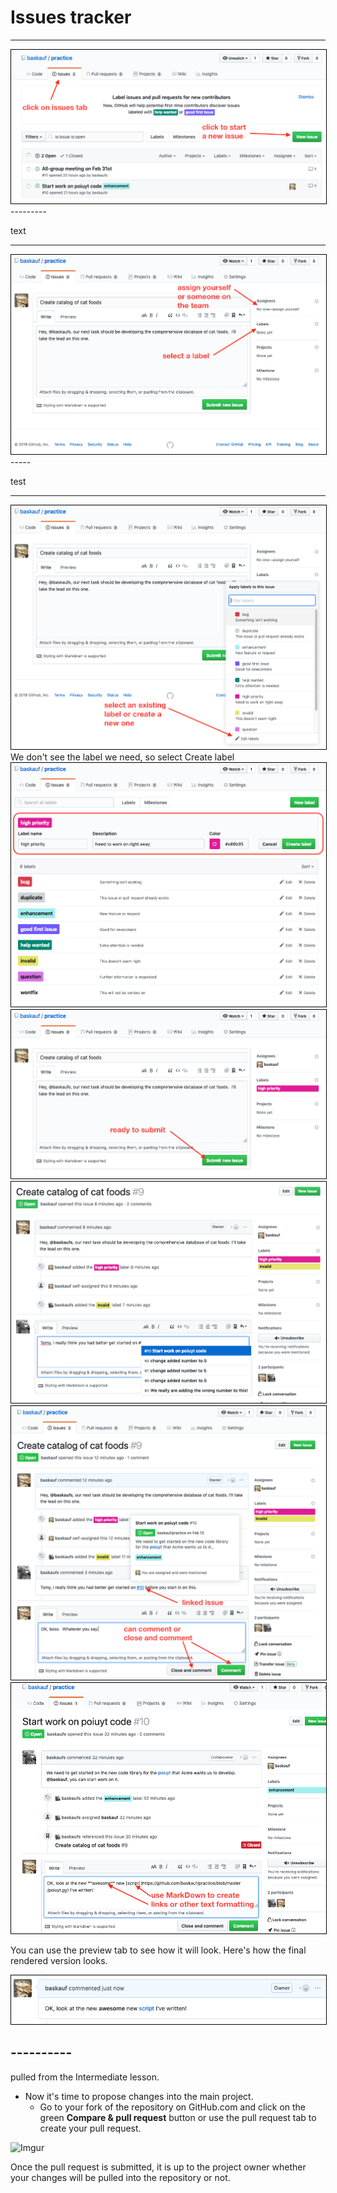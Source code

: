 
# Issues tracker

---------
<img src="images/issues-list.png" style="border:1px solid black">
---------

text

------
<img src="images/start-issue.png" style="border:1px solid black">
-----

test

-----
<img src="images/select-label.png" style="border:1px solid black">
We don't see the label we need, so select Create label

<img src="images/new-label.png" style="border:1px solid black">

<img src="images/submit-issue.png" style="border:1px solid black">


<img src="images/mention-issue.png" style="border:1px solid black">

<img src="images/view-related-issue.png" style="border:1px solid black">

<img src="images/link-in-comment.png" style="border:1px solid black">

You can use the preview tab to see how it will look.  Here's how the final rendered version looks.

<img src="images/rendered-markdown.png" style="border:1px solid black">

## ----------
pulled from the Intermediate lesson.

* Now it's time to propose changes into the main project.
  * Go to your fork of the repository on GitHub.com and click on the green **Compare & pull request** button or use the pull request tab to create your pull request.

![Imgur](https://i.imgur.com/QbV4Dci.png)

Once the pull request is submitted, it is up to the project owner whether your changes will be pulled into the repository or not.
